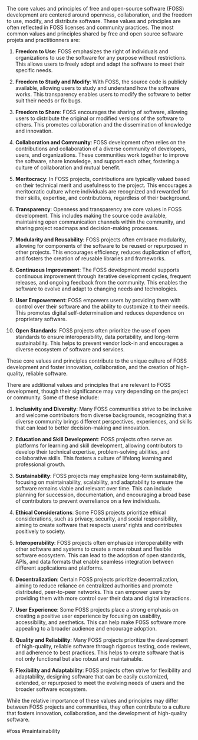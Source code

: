 The core values and principles of free and open-source software (FOSS) development are centered around openness, collaboration, and the freedom to use, modify, and distribute software. These values and principles are often reflected in FOSS licenses and community practices. The most common values and principles shared by free and open source software projets and practitionners are:

1. **Freedom to Use**: FOSS emphasizes the right of individuals and organizations to use the software for any purpose without restrictions. This allows users to freely adopt and adapt the software to meet their specific needs.

2. **Freedom to Study and Modify**: With FOSS, the source code is publicly available, allowing users to study and understand how the software works. This transparency enables users to modify the software to better suit their needs or fix bugs.

3. **Freedom to Share**: FOSS encourages the sharing of software, allowing users to distribute the original or modified versions of the software to others. This promotes collaboration and the dissemination of knowledge and innovation.

4. **Collaboration and Community**: FOSS development often relies on the contributions and collaboration of a diverse community of developers, users, and organizations. These communities work together to improve the software, share knowledge, and support each other, fostering a culture of collaboration and mutual benefit.

5. **Meritocracy**: In FOSS projects, contributions are typically valued based on their technical merit and usefulness to the project. This encourages a meritocratic culture where individuals are recognized and rewarded for their skills, expertise, and contributions, regardless of their background.

6. **Transparency**: Openness and transparency are core values in FOSS development. This includes making the source code available, maintaining open communication channels within the community, and sharing project roadmaps and decision-making processes.

7. **Modularity and Reusability**: FOSS projects often embrace modularity, allowing for components of the software to be reused or repurposed in other projects. This encourages efficiency, reduces duplication of effort, and fosters the creation of reusable libraries and frameworks.

8. **Continuous Improvement**: The FOSS development model supports continuous improvement through iterative development cycles, frequent releases, and ongoing feedback from the community. This enables the software to evolve and adapt to changing needs and technologies.

9. **User Empowerment**: FOSS empowers users by providing them with control over their software and the ability to customize it to their needs. This promotes digital self-determination and reduces dependence on proprietary software.

10. **Open Standards**: FOSS projects often prioritize the use of open standards to ensure interoperability, data portability, and long-term sustainability. This helps to prevent vendor lock-in and encourages a diverse ecosystem of software and services.

These core values and principles contribute to the unique culture of FOSS development and foster innovation, collaboration, and the creation of high-quality, reliable software.

There are additional values and principles that are relevant to FOSS development, though their significance may vary depending on the project or community. Some of these include:

1. **Inclusivity and Diversity**: Many FOSS communities strive to be inclusive and welcome contributors from diverse backgrounds, recognizing that a diverse community brings different perspectives, experiences, and skills that can lead to better decision-making and innovation.

2. **Education and Skill Development**: FOSS projects often serve as platforms for learning and skill development, allowing contributors to develop their technical expertise, problem-solving abilities, and collaborative skills. This fosters a culture of lifelong learning and professional growth.

3. **Sustainability**: FOSS projects may emphasize long-term sustainability, focusing on maintainability, scalability, and adaptability to ensure the software remains viable and relevant over time. This can include planning for succession, documentation, and encouraging a broad base of contributors to prevent overreliance on a few individuals.

4. **Ethical Considerations**: Some FOSS projects prioritize ethical considerations, such as privacy, security, and social responsibility, aiming to create software that respects users' rights and contributes positively to society.

5. **Interoperability**: FOSS projects often emphasize interoperability with other software and systems to create a more robust and flexible software ecosystem. This can lead to the adoption of open standards, APIs, and data formats that enable seamless integration between different applications and platforms.

6. **Decentralization**: Certain FOSS projects prioritize decentralization, aiming to reduce reliance on centralized authorities and promote distributed, peer-to-peer networks. This can empower users by providing them with more control over their data and digital interactions.

7. **User Experience**: Some FOSS projects place a strong emphasis on creating a positive user experience by focusing on usability, accessibility, and aesthetics. This can help make FOSS software more appealing to a broader audience and encourage adoption.

8. **Quality and Reliability**: Many FOSS projects prioritize the development of high-quality, reliable software through rigorous testing, code reviews, and adherence to best practices. This helps to create software that is not only functional but also robust and maintainable.

9. **Flexibility and Adaptability**: FOSS projects often strive for flexibility and adaptability, designing software that can be easily customized, extended, or repurposed to meet the evolving needs of users and the broader software ecosystem.

While the relative importance of these values and principles may differ between FOSS projects and communities, they often contribute to a culture that fosters innovation, collaboration, and the development of high-quality software.

<!-- Keywords -->
#foss #maintainability
<!-- /Keywords -->
